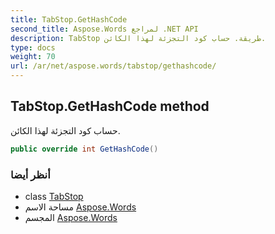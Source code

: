 ```yaml
---
title: TabStop.GetHashCode
second_title: Aspose.Words لمراجع .NET API
description: TabStop طريقة. حساب كود التجزئة لهذا الكائن.
type: docs
weight: 70
url: /ar/net/aspose.words/tabstop/gethashcode/
---
```

## TabStop.GetHashCode method

حساب كود التجزئة لهذا الكائن.

```csharp
public override int GetHashCode()
```

### أنظر أيضا

* class [TabStop](../)
* مساحة الاسم [Aspose.Words](../../tabstop/)
* المجسم [Aspose.Words](../../../)


